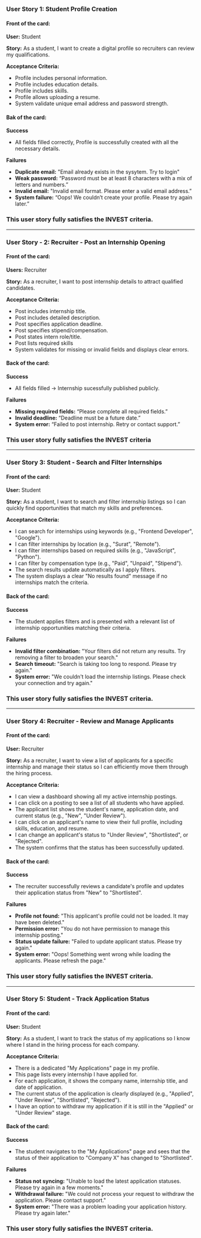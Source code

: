 ### User Story 1: Student Profile Creation

#### Front of the card:

**User:** Student

**Story:**  As a student, I want to create a digital profile so recruiters can review my qualifications.

**Acceptance Criteria:**
- Profile includes personal information.
- Profile includes education details.
- Profile includes skills.
- Profile allows uploading a resume.
- System validate unique email address and password strength.

#### Bak of the card:

**Success**
- All fields filled correctly, Profile is successfully created with all the necessary details.

**Failures**
- **Duplicate email:** "Email already exists in the sysytem. Try to login"
- **Weak password:** “Password must be at least 8 characters with a mix of letters and numbers.”
- **Invalid email:** "Invalid email format. Please enter a valid email address.”
- **System failure:** “Oops! We couldn’t create your profile. Please try again later.”


### This user story fully satisfies the INVEST criteria.

***

### User Story - 2:  Recruiter - Post an Internship Opening

#### Front of the card:

**Users:** Recruiter

**Story:** As a recruiter, I want to post internship details to attract qualified candidates.

**Acceptance Criteria:**
- Post includes internship title.
- Post includes detailed description.
- Post specifies application deadline.
- Post specifies stipend/compensation.
- Post states intern role/title.
- Post lists required skills
- System validates for missing or invalid fields and displays clear errors.


####  Back of the card:

**Success**
- All fields filled → Internship sucessfully published publicly.

**Failures**
- **Missing required fields:** “Please complete all required fields.”
- **Invalid deadline:** “Deadline must be a future date.”
- **System error:** “Failed to post internship. Retry or contact support.”

### This user story fully satisfies the INVEST criteria

***
### User Story 3: Student - Search and Filter Internships

#### Front of the card:

**User:** Student

**Story:** As a student, I want to search and filter internship listings so I can quickly find opportunities that match my skills and preferences.

**Acceptance Criteria:**
- I can search for internships using keywords (e.g., "Frontend Developer", "Google").
- I can filter internships by location (e.g., "Surat", "Remote").
- I can filter internships based on required skills (e.g., "JavaScript", "Python").
- I can filter by compensation type (e.g., "Paid", "Unpaid", "Stipend").
- The search results update automatically as I apply filters.
- The system displays a clear "No results found" message if no internships match the criteria.

#### Back of the card:

**Success**
- The student applies filters and is presented with a relevant list of internship opportunities matching their criteria.

**Failures**
- **Invalid filter combination:** "Your filters did not return any results. Try removing a filter to broaden your search."
- **Search timeout:** "Search is taking too long to respond. Please try again."
- **System error:** "We couldn't load the internship listings. Please check your connection and try again."

### This user story fully satisfies the INVEST criteria.

***

### User Story 4: Recruiter - Review and Manage Applicants

#### Front of the card:

**User:** Recruiter

**Story:** As a recruiter, I want to view a list of applicants for a specific internship and manage their status so I can efficiently move them through the hiring process.

**Acceptance Criteria:**
- I can view a dashboard showing all my active internship postings.
- I can click on a posting to see a list of all students who have applied.
- The applicant list shows the student's name, application date, and current status (e.g., "New", "Under Review").
- I can click on an applicant's name to view their full profile, including skills, education, and resume.
- I can change an applicant's status to "Under Review", "Shortlisted", or "Rejected".
- The system confirms that the status has been successfully updated.

#### Back of the card:

**Success**
- The recruiter successfully reviews a candidate's profile and updates their application status from "New" to "Shortlisted".

**Failures**
- **Profile not found:** "This applicant's profile could not be loaded. It may have been deleted."
- **Permission error:** "You do not have permission to manage this internship posting."
- **Status update failure:** "Failed to update applicant status. Please try again."
- **System error:** "Oops! Something went wrong while loading the applicants. Please refresh the page."

### This user story fully satisfies the INVEST criteria.

***

### User Story 5: Student - Track Application Status

#### Front of the card:

**User:** Student

**Story:** As a student, I want to track the status of my applications so I know where I stand in the hiring process for each company.

**Acceptance Criteria:**
- There is a dedicated "My Applications" page in my profile.
- This page lists every internship I have applied for.
- For each application, it shows the company name, internship title, and date of application.
- The current status of the application is clearly displayed (e.g., "Applied", "Under Review", "Shortlisted", "Rejected").
- I have an option to withdraw my application if it is still in the "Applied" or "Under Review" stage.

#### Back of the card:

**Success**
- The student navigates to the "My Applications" page and sees that the status of their application to "Company X" has changed to "Shortlisted".

**Failures**
- **Status not syncing:** "Unable to load the latest application statuses. Please try again in a few moments."
- **Withdrawal failure:** "We could not process your request to withdraw the application. Please contact support."
- **System error:** "There was a problem loading your application history. Please try again later."

### This user story fully satisfies the INVEST criteria.
